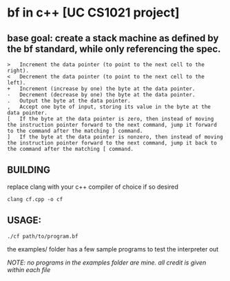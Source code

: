 # bf in c++ [UC CS1021 project]

## base goal: create a stack machine as defined by the bf standard, while only referencing the spec.

```
>   Increment the data pointer (to point to the next cell to the right).
<   Decrement the data pointer (to point to the next cell to the left).
+ 	Increment (increase by one) the byte at the data pointer.
- 	Decrement (decrease by one) the byte at the data pointer.
. 	Output the byte at the data pointer.
, 	Accept one byte of input, storing its value in the byte at the data pointer.
[ 	If the byte at the data pointer is zero, then instead of moving the instruction pointer forward to the next command, jump it forward to the command after the matching ] command.
] 	If the byte at the data pointer is nonzero, then instead of moving the instruction pointer forward to the next command, jump it back to the command after the matching [ command. 
```

## BUILDING

replace clang with your c++ compiler of choice if so desired

`clang cf.cpp -o cf`

## USAGE:

`./cf path/to/program.bf`

the examples/ folder has a few sample programs to test the interpreter out

*NOTE: no programs in the examples folder are mine. all credit is given within each file*